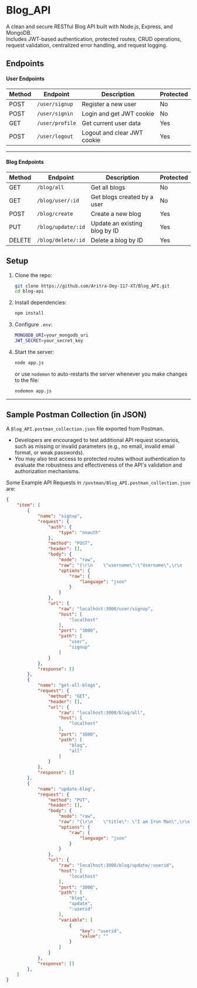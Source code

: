 
# Blog_API

A clean and secure RESTful Blog API built with Node.js, Express, and MongoDB.  
Includes JWT-based authentication, protected routes, CRUD operations, request validation, centralized error handling, and request logging.

## Endpoints

#### User Endpoints

| Method | Endpoint         | Description                  | Protected |
|--------|------------------|------------------------------|-----------|
| POST   | `/user/signup`   | Register a new user          | No        |
| POST   | `/user/signin`   | Login and get JWT cookie     | No        |
| GET    | `/user/profile`  | Get current user data        | Yes       |
| POST   | `/user/logout`   | Logout and clear JWT cookie  | Yes       |

---

#### Blog Endpoints

| Method | Endpoint             | Description                       | Protected |
|--------|----------------------|-----------------------------------|-----------|
| GET    | `/blog/all`          | Get all blogs                     | No        |
| GET    | `/blog/user/:id`     | Get blogs created by a user       | No        |
| POST   | `/blog/create`       | Create a new blog                 | Yes       |
| PUT    | `/blog/update/:id`   | Update an existing blog by ID     | Yes       |
| DELETE | `/blog/delete/:id`   | Delete a blog by ID               | Yes       |



## Setup

1. Clone the repo:

   ```bash
   git clone https://github.com/Aritra-Dey-117-XT/Blog_API.git
   cd blog-api
 2.  Install dependencies:
 
     ```bash
	 npm install
3.  Configure  `.env`:

	```bash
	MONGODB_URI=your_mongodb_uri
	JWT_SECRET=your_secret_key
4.  Start the server:
    
    ```bash  
    node app.js
    ```
    or use `nodemon` to auto-restarts the server whenever you make changes to the file:
    ```bash  
    nodemon app.js
---

## Sample Postman Collection (in JSON)

A `Blog_API.postman_collection.json` file exported from Postman. 
* Developers are encouraged to test additional API request scenarios, such as missing or invalid parameters (e.g., no email, invalid email format, or weak passwords).
* You may also test access to protected routes without authentication to evaluate the robustness and effectiveness of the API's validation and authorization mechanisms.

Some Example API Requests in `/postman/Blog_API.postman_collection.json` are:

```json
{	
	"item": [
		{
			"name": "signup",
			"request": {
				"auth": {
					"type": "noauth"
				},
				"method": "POST",
				"header": [],
				"body": {
					"mode": "raw",
					"raw": "{\r\n    \"username\":\"Username\",\r\n    \"email\":\"username@gmail.com\",\r\n    \"password\":\"Password@123\"\r\n}\r\n",
					"options": {
						"raw": {
							"language": "json"
						}
					}
				},
				"url": {
					"raw": "localhost:3000/user/signup",
					"host": [
						"localhost"
					],
					"port": "3000",
					"path": [
						"user",
						"signup"
					]
				}
			},
			"response": []
		},
		{
			"name": "get-all-blogs",
			"request": {
				"method": "GET",
				"header": [],
				"url": {
					"raw": "localhost:3000/blog/all",
					"host": [
						"localhost"
					],
					"port": "3000",
					"path": [
						"blog",
						"all"
					]
				}
			},
			"response": []
		},
		{
			"name": "update-blog",
			"request": {
				"method": "PUT",
				"header": [],
				"body": {
					"mode": "raw",
					"raw": "{\r\n    \"title\": \"I am Iron Man\",\r\n    \"description\": \"'The Truth is, I am Iron Man!', said Tony Stark, famous Billionare.\"\r\n}",
					"options": {
						"raw": {
							"language": "json"
						}
					}
				},
				"url": {
					"raw": "localhost:3000/blog/update/:userid",
					"host": [
						"localhost"
					],
					"port": "3000",
					"path": [
						"blog",
						"update",
						":userid"
					],
					"variable": [
						{
							"key": "userid",
							"value": ""
						}
					]
				}
			},
			"response": []
		},
	]
}